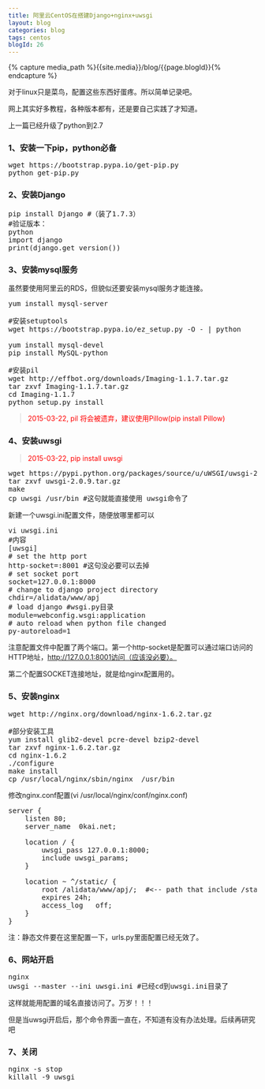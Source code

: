 ```yaml
---
title: 阿里云CentOS在搭建Django+nginx+uwsgi
layout: blog
categories: blog
tags: centos
blogId: 26
---
```

{% capture media_path %}{{site.media}}/blog/{{page.blogId}}{% endcapture %}

对于linux只是菜鸟，配置这些东西好蛋疼。所以简单记录吧。

网上其实好多教程，各种版本都有，还是要自己实践了才知道。

上一篇已经升级了python到2.7

### 1、安装一下pip，python必备

<pre class="brush:bash;toolbar:false">wget https://bootstrap.pypa.io/get-pip.py
python get-pip.py</pre>

### 2、安装Django

<pre class="brush:bash;toolbar:false">pip install Django #（装了1.7.3）
#验证版本：
python
import django
print(django.get_version())</pre>

### 3、安装mysql服务

虽然要使用阿里云的RDS，但貌似还要安装mysql服务才能连接。

<pre class="brush:bash;toolbar:false">yum install mysql-server

#安装setuptools
wget https://bootstrap.pypa.io/ez_setup.py -O - | python

yum install mysql-devel
pip install MySQL-python

#安装pil
wget http://effbot.org/downloads/Imaging-1.1.7.tar.gz
tar zxvf Imaging-1.1.7.tar.gz
cd Imaging-1.1.7
python setup.py install</pre>

> <span style="color: rgb(255, 0, 0);">2015-03-22, pil 将会被遗弃，建议使用Pillow(pip install Pillow)</span>

### 4、安装uwsgi

> <span style="color: rgb(255, 0, 0);">2015-03-22, pip install uwsgi</span>

<pre class="brush:bash;toolbar:false">wget https://pypi.python.org/packages/source/u/uWSGI/uwsgi-2.0.9.tar.gz
tar zxvf uwsgi-2.0.9.tar.gz
make
cp uwsgi /usr/bin #这句就能直接使用 uwsgi命令了</pre>

新建一个uwsgi.ini配置文件，随便放哪里都可以

<pre class="brush:bash;toolbar:false">vi uwsgi.ini
#内容
[uwsgi]
# set the http port
http-socket=:8001 #这句没必要可以去掉
# set socket port
socket=127.0.0.1:8000
# change to django project directory
chdir=/alidata/www/apj
# load django #wsgi.py目录
module=webconfig.wsgi:application
# auto reload when python file changed
py-autoreload=1</pre>

注意配置文件中配置了两个端口。第一个http-socket是配置可以通过端口访问的HTTP地址，http://127.0.0.1:8001访问（应该没必要）。

第二个配置SOCKET连接地址，就是给nginx配置用的。

### 5、安装nginx

<pre class="brush:bash;toolbar:false">wget http://nginx.org/download/nginx-1.6.2.tar.gz

#部分安装工具
yum install glib2-devel pcre-devel bzip2-devel
tar zxvf nginx-1.6.2.tar.gz
cd nginx-1.6.2
./configure
make install
cp /usr/local/nginx/sbin/nginx  /usr/bin</pre>

修改nginx.conf配置(vi /usr/local/nginx/conf/nginx.conf)

<pre class="brush:bash;toolbar:false">server {
    listen 80;
    server_name  0kai.net;

    location / {
        uwsgi_pass 127.0.0.1:8000;
        include uwsgi_params;
    }

    location ~ ^/static/ {
        root /alidata/www/apj/;  #<-- path that include /static/
        expires 24h;
        access_log   off;
    }
}</pre>

注：静态文件要在这里配置一下，urls.py里面配置已经无效了。

### 6、网站开启

<pre class="brush:bash;toolbar:false">nginx
uwsgi --master --ini uwsgi.ini #已经cd到uwsgi.ini目录了</pre>

这样就能用配置的域名直接访问了。万岁！！！

但是当uwsgi开启后，那个命令界面一直在，不知道有没有办法处理。后续再研究吧

### 7、关闭

<pre class="brush:bash;toolbar:false">nginx -s stop
killall -9 uwsgi</pre>
